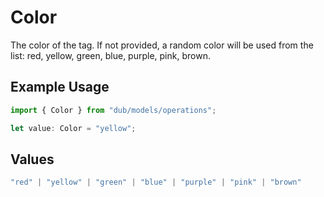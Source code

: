 # Color

The color of the tag. If not provided, a random color will be used from the list: red, yellow, green, blue, purple, pink, brown.

## Example Usage

```typescript
import { Color } from "dub/models/operations";

let value: Color = "yellow";
```

## Values

```typescript
"red" | "yellow" | "green" | "blue" | "purple" | "pink" | "brown"
```